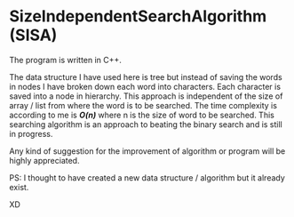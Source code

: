 # SizeIndependentSearchAlgorithm (SISA)

The program is written in C++.

The data structure I have used here is tree but instead of saving the words in nodes I have broken down each word into characters.
Each character is saved into a node in hierarchy. 
This approach is independent of the size of array / list from where the word is to be searched.
The time complexity is according to me is **_O(n)_** where n is the size of word to be searched.
This searching algorithm is an approach to beating the binary search and is still in progress.

Any kind of suggestion for the improvement of algorithm or program will be highly appreciated.



PS: I thought to have created a new data structure / algorithm but it already exist.

XD
